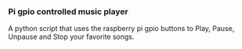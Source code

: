 ### Pi gpio controlled music player
A python script that uses the raspberry pi gpio buttons to Play, Pause, Unpause and Stop your favorite songs.
